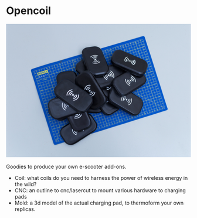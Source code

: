 # Opencoil

![picture](mold/thermoformed-adaptor.jpg)

Goodies to produce your own e-scooter add-ons.

* Coil: what coils do you need to harness the power of wireless energy in the wild?
* CNC: an outline to cnc/lasercut to mount various hardware to charging pads
* Mold: a 3d model of the actual charging pad, to thermoform your own replicas.